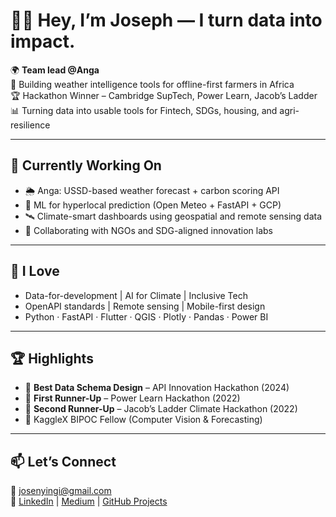 # 👋🏾 Hey, I’m Joseph — I turn data into impact.

🌍 **Team lead @Anga**  
📡 Building weather intelligence tools for offline-first farmers in Africa  
🏆 Hackathon Winner – Cambridge SupTech, Power Learn, Jacob’s Ladder  
📊 Turning data into usable tools for Fintech, SDGs, housing, and agri-resilience

---

## 🔭 Currently Working On
- 🌦️ Anga: USSD-based weather forecast + carbon scoring API
- 🧪 ML for hyperlocal prediction (Open Meteo + FastAPI + GCP)
- 🛰️ Climate-smart dashboards using geospatial and remote sensing data
- 🤝 Collaborating with NGOs and SDG-aligned innovation labs

---

## 🌱 I Love
- Data-for-development | AI for Climate | Inclusive Tech
- OpenAPI standards | Remote sensing | Mobile-first design
- Python · FastAPI · Flutter · QGIS · Plotly · Pandas · Power BI

---

## 🏆 Highlights
- 🥇 **Best Data Schema Design** – API Innovation Hackathon (2024)
- 🥈 **First Runner-Up** – Power Learn Hackathon (2022)
- 🥉 **Second Runner-Up** – Jacob’s Ladder Climate Hackathon (2022)
- 🧠 KaggleX BIPOC Fellow (Computer Vision & Forecasting)

---

## 📫 Let’s Connect
📧 josenyingi@gmail.com  
🔗 [LinkedIn](#) | [Medium](#) | [GitHub Projects](#)
